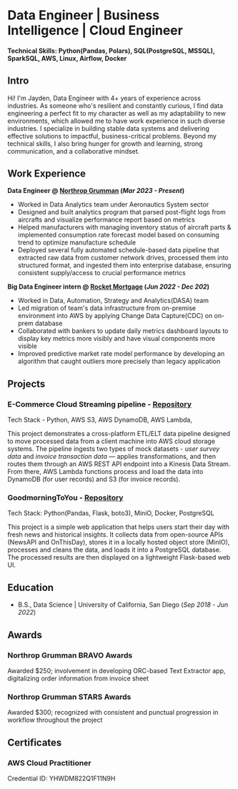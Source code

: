 # Data Engineer | Business Intelligence | Cloud Engineer

#### Technical Skills: Python(Pandas, Polars), SQL(PostgreSQL, MSSQL), SparkSQL, AWS, Linux, Airflow, Docker

## Intro
Hi! I'm Jayden, Data Engineer with 4+ years of experience across industries. As someone who's resilient and constantly curious, I find data engineering a perfect fit to my character as well as my adaptability to new environments, which allowed me to have work experience in such diverse industries. I specialize in building stable data systems and delivering effective solutions to impactful, business-critical problems. Beyond my technical skills, I also bring hunger for growth and learning, strong communication, and a collaborative mindset. 

## Work Experience
**Data Engineer @ [Northrop Grumman](https://www.northropgrumman.com/) (_Mar 2023 - Present_)**
- Worked in Data Analytics team under Aeronautics System sector
- Designed and built analytics program that parsed post-flight logs from aircrafts and visualize performance report based on metrics
- Helped manufacturers with managing inventory status of aircraft parts & implemented consumption rate forecast model based on consuming trend to optimize manufacture schedule
- Deployed several fully automated schedule-based data pipeline that extracted raw data from customer network drives, processed them into structured format, and ingested them into enterprise database, ensuring consistent supply/access to crucial performance metrics

**Big Data Engineer intern @ [Rocket Mortgage](https://www.rocketmortgage.com/) (_Jun 2022 - Dec 202_)**
- Worked in Data, Automation, Strategy and Analytics(DASA) team
- Led migration of team's data infrastructure from on-premise environment into AWS by applying Change Data Capture(CDC) on on-prem database
- Collaborated with bankers to update daily metrics dashboard layouts to display key metrics more visibly and have visual components more visible
- Improved predictive market rate model performance by developing an algorithm that caught outliers more precisely than legacy application

## Projects
### E-Commerce Cloud Streaming pipeline - [Repository](https://github.com/jaydenhyunjinlee0811/ECommerceStreamingPipeline)
Tech Stack - Python, AWS S3, AWS DynamoDB, AWS Lambda,

This project demonstrates a cross-platform ETL/ELT data pipeline designed to move processed data from a client machine into AWS cloud storage systems. The pipeline ingests two types of mock datasets - _user survey data_ and _invoice transaction data_ — applies transformations, and then routes them through an AWS REST API endpoint into a Kinesis Data Stream. From there, AWS Lambda functions process and load the data into DynamoDB (for user records) and S3 (for invoice records).

### GoodmorningToYou - [Repository](https://github.com/jaydenhyunjinlee0811/Goodmorningtoyou)
Tech Stack: Python(Pandas, Flask, boto3), MiniO, Docker, PostgreSQL

This project is a simple web application that helps users start their day with fresh news and historical insights. It collects data from open-source APIs (NewsAPI and OnThisDay), stores it in a locally hosted object store (MinIO), processes and cleans the data, and loads it into a PostgreSQL database. The processed results are then displayed on a lightweight Flask-based web UI.

## Education
- B.S., Data Science | University of California, San Diego (_Sep 2018_ - _Jun 2022_)

## Awards
### Northrop Grumman BRAVO Awards
Awarded $250; involvement in developing ORC-based Text Extractor app, digitalizing order information from invoice sheet

### Northrop Grumman STARS Awards
Awarded $300; recognized with consistent and punctual progression in workflow throughout the project

## Certificates
### AWS Cloud Practitioner
Credential ID: YHWDM822Q1F11N9H
